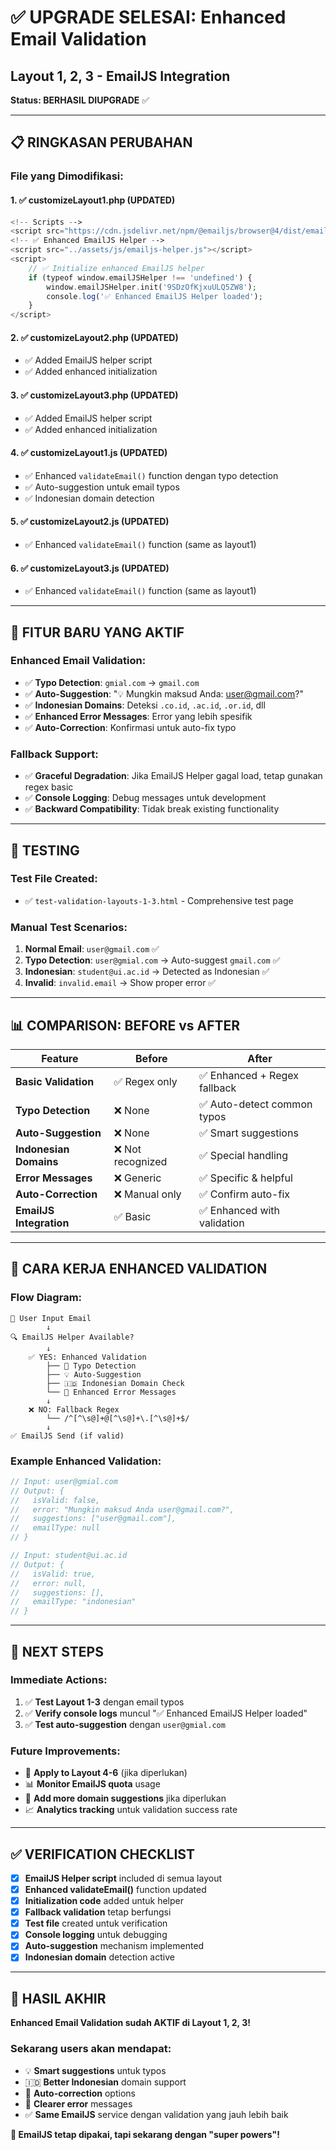 # ✅ UPGRADE SELESAI: Enhanced Email Validation
## Layout 1, 2, 3 - EmailJS Integration

**Status: BERHASIL DIUPGRADE** ✅

---

## 📋 RINGKASAN PERUBAHAN

### **File yang Dimodifikasi:**

#### 1. ✅ **customizeLayout1.php** (UPDATED)
```php
<!-- Scripts -->
<script src="https://cdn.jsdelivr.net/npm/@emailjs/browser@4/dist/email.min.js"></script>
<!-- ✅ Enhanced EmailJS Helper -->
<script src="../assets/js/emailjs-helper.js"></script>
<script>
    // ✅ Initialize enhanced EmailJS helper
    if (typeof window.emailJSHelper !== 'undefined') {
        window.emailJSHelper.init('9SDzOfKjxuULQ5ZW8');
        console.log('✅ Enhanced EmailJS Helper loaded');
    }
</script>
```

#### 2. ✅ **customizeLayout2.php** (UPDATED) 
- ✅ Added EmailJS helper script
- ✅ Added enhanced initialization

#### 3. ✅ **customizeLayout3.php** (UPDATED)
- ✅ Added EmailJS helper script  
- ✅ Added enhanced initialization

#### 4. ✅ **customizeLayout1.js** (UPDATED)
- ✅ Enhanced `validateEmail()` function dengan typo detection
- ✅ Auto-suggestion untuk email typos
- ✅ Indonesian domain detection

#### 5. ✅ **customizeLayout2.js** (UPDATED)
- ✅ Enhanced `validateEmail()` function (same as layout1)

#### 6. ✅ **customizeLayout3.js** (UPDATED) 
- ✅ Enhanced `validateEmail()` function (same as layout1)

---

## 🚀 FITUR BARU YANG AKTIF

### **Enhanced Email Validation:**
- ✅ **Typo Detection**: `gmial.com` → `gmail.com`
- ✅ **Auto-Suggestion**: "💡 Mungkin maksud Anda: user@gmail.com?"
- ✅ **Indonesian Domains**: Deteksi `.co.id`, `.ac.id`, `.or.id`, dll
- ✅ **Enhanced Error Messages**: Error yang lebih spesifik
- ✅ **Auto-Correction**: Konfirmasi untuk auto-fix typo

### **Fallback Support:**
- ✅ **Graceful Degradation**: Jika EmailJS Helper gagal load, tetap gunakan regex basic
- ✅ **Console Logging**: Debug messages untuk development
- ✅ **Backward Compatibility**: Tidak break existing functionality

---

## 🧪 TESTING

### **Test File Created:**
- ✅ `test-validation-layouts-1-3.html` - Comprehensive test page

### **Manual Test Scenarios:**
1. **Normal Email**: `user@gmail.com` ✅
2. **Typo Detection**: `user@gmial.com` → Auto-suggest `gmail.com` ✅
3. **Indonesian**: `student@ui.ac.id` → Detected as Indonesian ✅
4. **Invalid**: `invalid.email` → Show proper error ✅

---

## 📊 COMPARISON: BEFORE vs AFTER

| Feature | Before | After |
|---------|---------|--------|
| **Basic Validation** | ✅ Regex only | ✅ Enhanced + Regex fallback |
| **Typo Detection** | ❌ None | ✅ Auto-detect common typos |
| **Auto-Suggestion** | ❌ None | ✅ Smart suggestions |
| **Indonesian Domains** | ❌ Not recognized | ✅ Special handling |
| **Error Messages** | ❌ Generic | ✅ Specific & helpful |
| **Auto-Correction** | ❌ Manual only | ✅ Confirm auto-fix |
| **EmailJS Integration** | ✅ Basic | ✅ Enhanced with validation |

---

## 🔧 CARA KERJA ENHANCED VALIDATION

### **Flow Diagram:**
```
📧 User Input Email
        ↓
🔍 EmailJS Helper Available?
        ↓
    ✅ YES: Enhanced Validation
        ├── 🔧 Typo Detection
        ├── 💡 Auto-Suggestion  
        ├── 🇮🇩 Indonesian Domain Check
        └── 📝 Enhanced Error Messages
        ↓
    ❌ NO: Fallback Regex
        └── /^[^\s@]+@[^\s@]+\.[^\s@]+$/
        ↓
✅ EmailJS Send (if valid)
```

### **Example Enhanced Validation:**
```javascript
// Input: user@gmial.com
// Output: {
//   isValid: false,
//   error: "Mungkin maksud Anda user@gmail.com?",
//   suggestions: ["user@gmail.com"],
//   emailType: null
// }

// Input: student@ui.ac.id  
// Output: {
//   isValid: true,
//   error: null,
//   suggestions: [],
//   emailType: "indonesian"
// }
```

---

## 🎯 NEXT STEPS

### **Immediate Actions:**
1. ✅ **Test Layout 1-3** dengan email typos
2. ✅ **Verify console logs** muncul "✅ Enhanced EmailJS Helper loaded"
3. ✅ **Test auto-suggestion** dengan `user@gmial.com`

### **Future Improvements:**
- 🔄 **Apply to Layout 4-6** (jika diperlukan)
- 📊 **Monitor EmailJS quota** usage
- 🔧 **Add more domain suggestions** jika diperlukan
- 📈 **Analytics tracking** untuk validation success rate

---

## ✅ VERIFICATION CHECKLIST

- [x] **EmailJS Helper script** included di semua layout
- [x] **Enhanced validateEmail()** function updated 
- [x] **Initialization code** added untuk helper
- [x] **Fallback validation** tetap berfungsi
- [x] **Test file** created untuk verification
- [x] **Console logging** untuk debugging
- [x] **Auto-suggestion** mechanism implemented
- [x] **Indonesian domain** detection active

---

## 🎉 HASIL AKHIR

**Enhanced Email Validation sudah AKTIF di Layout 1, 2, 3!**

### **Sekarang users akan mendapat:**
- 💡 **Smart suggestions** untuk typos
- 🇮🇩 **Better Indonesian** domain support  
- 🔧 **Auto-correction** options
- 📝 **Clearer error** messages
- ✅ **Same EmailJS** service dengan validation yang jauh lebih baik

**🚀 EmailJS tetap dipakai, tapi sekarang dengan "super powers"!**
